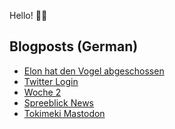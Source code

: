 Hello! 👋🏻

## Blogposts (German)
<!-- BLOG-POST-LIST:START -->
- [Elon hat den Vogel abgeschossen](https://maurice-renck.de/de/blog/2023/elon-hat-den-vogel-abgeschossen)
- [Twitter Login](https://maurice-renck.de/de/notes/2023/twitter-login)
- [Woche 2](https://maurice-renck.de/de/blog/2023/kw-2)
- [Spreeblick News](https://maurice-renck.de/de/notes/2023/spreeblick-news)
- [Tokimeki Mastodon](https://maurice-renck.de/de/notes/2023/tokimeki-mastodon)
<!-- BLOG-POST-LIST:END -->

<!--
**mauricerenck/mauricerenck** is a ✨ _special_ ✨ repository because its `README.md` (this file) appears on your GitHub profile.

Here are some ideas to get you started:

- 🔭 I’m currently working on ...
- 🌱 I’m currently learning ...
- 👯 I’m looking to collaborate on ...
- 🤔 I’m looking for help with ...
- 💬 Ask me about ...
- 📫 How to reach me: ...
- 😄 Pronouns: ...
- ⚡ Fun fact: ...
-->
